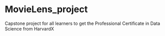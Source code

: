 # MovieLens_project
Capstone project for all learners to get the Professional Certificate in Data Science from HarvardX

